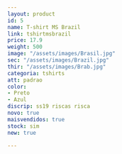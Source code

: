```yaml
---
layout: product
id: 5
name: T-shirt MS Brazil
link: tshirtmsbrazil
price: 17.9
weight: 500
image: "/assets/images/Brasil.jpg"
sec: "/assets/images/Brazil.jpg"
thir: "/assets/images/Brab.jpg"
categoria: tshirts
att: padrao
color:
- Preto
- Azul
discrip: ss19 riscas risca
novo: true
maisvendidos: true
stock: sim
new: true

---
```

